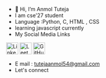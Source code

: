 - 👋 Hi, I’m Anmol Tuteja
- I am cse'27 student
- Language :Python, C, HTML , CSS
- learning javascript currently
- My Social Media Links

<a href="https://www.linkedin.com/in/anmol-tuteja-684b0327b/"><img src="http://pngimg.com/uploads/linkedIn/linkedIn_PNG8.png" alt="LinkedIn" height="32" width="32"></a>
<a href="https://leetcode.com/AnmolTuteja/"><img src="https://www.google.com/url?sa=i&url=https%3A%2F%2Ficonscout.com%2Ficons%2Fleetcode&psig=AOvVaw19hBhL042OQdgYtp-Li1_t&ust=1703797262446000&source=images&cd=vfe&ved=0CBIQjRxqFwoTCNDKzsjBsIMDFQAAAAAdAAAAABAE" alt="Leetcode" height="32" width="32"></a>
<a href="https://github.com/AnmolTutejaGitHub/"><img src="https://cdn-icons-png.flaticon.com/512/25/25231.png" alt="GitHub" height="32" width="32"></a>

- E mail : tutejaanmol54@gmail.com
- Let's connect 
